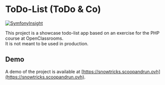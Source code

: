 # ToDo-List (ToDo & Co)

[![SymfonyInsight](https://insight.symfony.com/projects/21f0c16f-ae88-427a-a582-db9dd357540e/big.svg)](https://insight.symfony.com/projects/21f0c16f-ae88-427a-a582-db9dd357540e)

This project is a showcase todo-list app based on an exercise for the PHP course at OpenClassrooms.  
It is not meant to be used in production.

## Demo

A demo of the project is available at [https://snowtricks.scoopandrun.ovh](https://snowtricks.scoopandrun.ovh).
